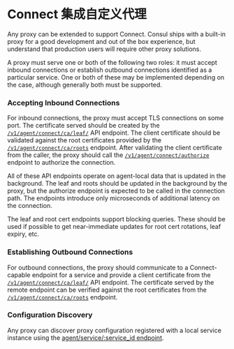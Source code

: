 # Connect 集成自定义代理

Any proxy can be extended to support Connect. Consul ships with a built-in proxy for a good development and out of the box experience, but understand that production users will require other proxy solutions.

A proxy must serve one or both of the following two roles: it must accept inbound connections or establish outbound connections identified as a particular service. One or both of these may be implemented depending on the case, although generally both must be supported.

### Accepting Inbound Connections <a id="accepting-inbound-connections"></a>

For inbound connections, the proxy must accept TLS connections on some port. The certificate served should be created by the [`/v1/agent/connect/ca/leaf/`](https://www.consul.io/api/agent/connect.html) API endpoint. The client certificate should be validated against the root certificates provided by the [`/v1/agent/connect/ca/roots`](https://www.consul.io/api/agent/connect.html) endpoint. After validating the client certificate from the caller, the proxy should call the [`/v1/agent/connect/authorize`](https://www.consul.io/api/agent/connect.html) endpoint to authorize the connection.

All of these API endpoints operate on agent-local data that is updated in the background. The leaf and roots should be updated in the background by the proxy, but the authorize endpoint is expected to be called in the connection path. The endpoints introduce only microseconds of additional latency on the connection.

The leaf and root cert endpoints support blocking queries. These should be used if possible to get near-immediate updates for root cert rotations, leaf expiry, etc.

### Establishing Outbound Connections <a id="establishing-outbound-connections"></a>

For outbound connections, the proxy should communicate to a Connect-capable endpoint for a service and provide a client certificate from the [`/v1/agent/connect/ca/leaf/`](https://www.consul.io/api/agent/connect.html) API endpoint. The certificate served by the remote endpoint can be verified against the root certificates from the [`/v1/agent/connect/ca/roots`](https://www.consul.io/api/agent/connect.html) endpoint.

### Configuration Discovery <a id="configuration-discovery"></a>

Any proxy can discover proxy configuration registered with a local service instance using the [agent/service/:service\_id endpoint](https://www.consul.io/api/agent/service.html#get-service-configuration).


